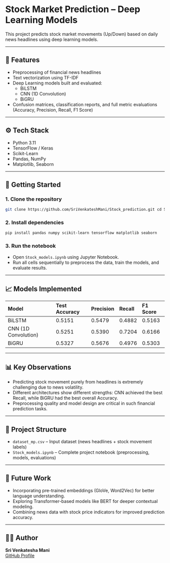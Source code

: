 # Stock Market Prediction – Deep Learning Models

This project predicts stock market movements (Up/Down) based on daily news headlines using deep learning models.

---

## 🔧 Features

- Preprocessing of financial news headlines
- Text vectorization using TF-IDF
- Deep Learning models built and evaluated:
  - BiLSTM
  - CNN (1D Convolution)
  - BiGRU
- Confusion matrices, classification reports, and full metric evaluations (Accuracy, Precision, Recall, F1 Score)

---

## ⚙️ Tech Stack

- Python 3.11
- TensorFlow / Keras
- Scikit-Learn
- Pandas, NumPy
- Matplotlib, Seaborn

---

## 🚀 Getting Started

### 1. Clone the repository

```bash
git clone https://github.com/SriVenkateshMani/Stock_prediction.git cd Stock_prediction
```


### 2. Install dependencies

```bash
pip install pandas numpy scikit-learn tensorflow matplotlib seaborn
```


### 3. Run the notebook

- Open `Stock_models.ipynb` using Jupyter Notebook.
- Run all cells sequentially to preprocess the data, train the models, and evaluate results.

---

## 📈 Models Implemented

| Model | Test Accuracy | Precision | Recall | F1 Score |
|:------|:--------------|:----------|:-------|:---------|
| BiLSTM | 0.5151 | 0.5479 | 0.4882 | 0.5163 |
| CNN (1D Convolution) | 0.5251 | 0.5390 | 0.7204 | 0.6166 |
| BiGRU | 0.5327 | 0.5676 | 0.4976 | 0.5303 |

---

## 📊 Key Observations

- Predicting stock movement purely from headlines is extremely challenging due to news volatility.
- Different architectures show different strengths: CNN achieved the best Recall, while BiGRU had the best overall Accuracy.
- Preprocessing quality and model design are critical in such financial prediction tasks.

---

## 📁 Project Structure

- `dataset_mp.csv` – Input dataset (news headlines + stock movement labels)
- `Stock_models.ipynb` – Complete project notebook (preprocessing, models, evaluations)

---

## 🌟 Future Work

- Incorporating pre-trained embeddings (GloVe, Word2Vec) for better language understanding.
- Exploring Transformer-based models like BERT for deeper contextual modeling.
- Combining news data with stock price indicators for improved prediction accuracy.

---

## 👨‍💻 Author

**Sri Venkatesha Mani**  
[GitHub Profile](https://github.com/SriVenkateshMani)
